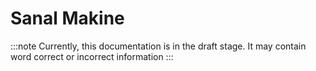 # Sanal Makine

:::note
Currently, this documentation is in the draft stage. It may contain word correct or incorrect information
:::
